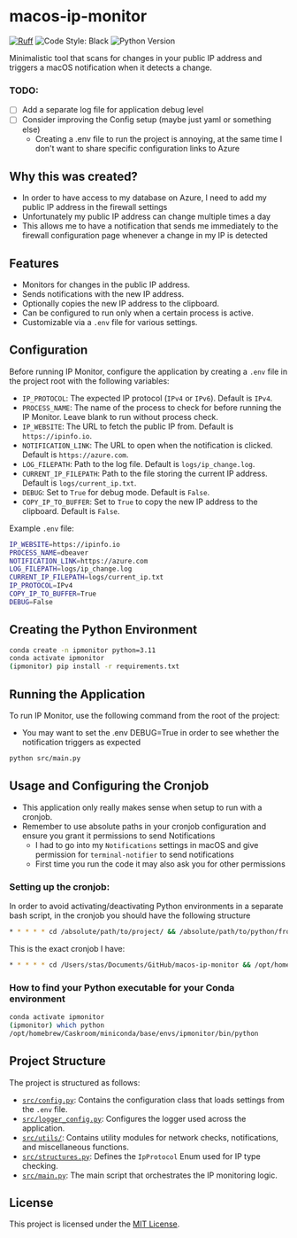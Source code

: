 # macos-ip-monitor
[![Ruff](https://img.shields.io/endpoint?url=https://raw.githubusercontent.com/astral-sh/ruff/main/assets/badge/v2.json)](https://github.com/astral-sh/ruff)
![Code Style: Black](https://img.shields.io/badge/code%20style-black-000000.svg)
![Python Version](https://img.shields.io/badge/python-3.11-blue.svg)

Minimalistic tool that scans for changes in your public IP address and triggers a macOS notification when it detects a change.

### TODO:

- [ ] Add a separate log file for application debug level
- [ ] Consider improving the Config setup (maybe just yaml or something else)
    - Creating a .env file to run the project is annoying, at the same time I don't want to share specific configuration links to Azure


## Why this was created?

- In order to have access to my database on Azure, I need to add my public IP address in the firewall settings
- Unfortunately my public IP address can change multiple times a day
- This allows me to have a notification that sends me immediately to the firewall configuration page whenever a change in my IP is detected

## Features

- Monitors for changes in the public IP address.
- Sends notifications with the new IP address.
- Optionally copies the new IP address to the clipboard.
- Can be configured to run only when a certain process is active.
- Customizable via a `.env` file for various settings.

## Configuration

Before running IP Monitor, configure the application by creating a `.env` file in the project root with the following variables:

- `IP_PROTOCOL`: The expected IP protocol (`IPv4` or `IPv6`). Default is `IPv4`.
- `PROCESS_NAME`: The name of the process to check for before running the IP Monitor. Leave blank to run without process check.
- `IP_WEBSITE`: The URL to fetch the public IP from. Default is `https://ipinfo.io`.
- `NOTIFICATION_LINK`: The URL to open when the notification is clicked. Default is `https://azure.com`.
- `LOG_FILEPATH`: Path to the log file. Default is `logs/ip_change.log`.
- `CURRENT_IP_FILEPATH`: Path to the file storing the current IP address. Default is `logs/current_ip.txt`.
- `DEBUG`: Set to `True` for debug mode. Default is `False`.
- `COPY_IP_TO_BUFFER`: Set to `True` to copy the new IP address to the clipboard. Default is `False`.

Example `.env` file:
```bash
IP_WEBSITE=https://ipinfo.io
PROCESS_NAME=dbeaver
NOTIFICATION_LINK=https://azure.com
LOG_FILEPATH=logs/ip_change.log
CURRENT_IP_FILEPATH=logs/current_ip.txt
IP_PROTOCOL=IPv4
COPY_IP_TO_BUFFER=True
DEBUG=False
```

## Creating the Python Environment

```bash
conda create -n ipmonitor python=3.11
conda activate ipmonitor
(ipmonitor) pip install -r requirements.txt
```

## Running the Application

To run IP Monitor, use the following command from the root of the project:
- You may want to set the .env DEBUG=True in order to see whether the notification triggers as expected

```bash
python src/main.py
```

## Usage and Configuring the Cronjob

- This application only really makes sense when setup to run with a cronjob.
- Remember to use absolute paths in your cronjob configuration and ensure you grant it permissions to send Notifications
    - I had to go into my `Notifications` settings in macOS and give permission for `terminal-notifier` to send notifications
    - First time you run the code it may also ask you for other permissions

### Setting up the cronjob:

In order to avoid activating/deactivating Python environments in a separate bash script, in the cronjob you should have the following structure

```bash
* * * * * cd /absolute/path/to/project/ && /absolute/path/to/python/from/your/conda/env /absolute/path/to/src/main.py >> /absolute/path/to/log/file.log 2>&1
```

This is the exact cronjob I have:

```bash
* * * * * cd /Users/stas/Documents/GitHub/macos-ip-monitor && /opt/homebrew/Caskroom/miniconda/base/envs/ipmonitor/bin/python /Users/stas/Documents/GitHub/macos-ip-monitor/src/main.py >> /Users/stas/Documents/GitHub/macos-ip-monitor/logs/cronjob.log 2>&1
```

### How to find your Python executable for your Conda environment

```bash
conda activate ipmonitor
(ipmonitor) which python
/opt/homebrew/Caskroom/miniconda/base/envs/ipmonitor/bin/python
```

## Project Structure

The project is structured as follows:

- [`src/config.py`](src/config.py): Contains the configuration class that loads settings from the `.env` file.
- [`src/logger_config.py`](src/logger_config.py): Configures the logger used across the application.
- [`src/utils/`](src/utils/): Contains utility modules for network checks, notifications, and miscellaneous functions.
- [`src/structures.py`](src/structures.py): Defines the `IpProtocol` Enum used for IP type checking.
- [`src/main.py`](src/main.py): The main script that orchestrates the IP monitoring logic.

## License

This project is licensed under the [MIT License](LICENSE).
